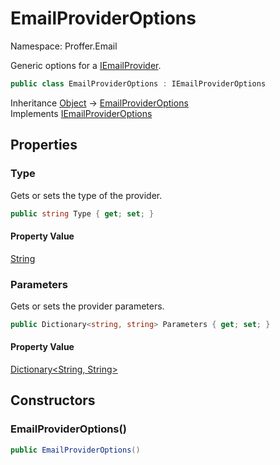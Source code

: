 # EmailProviderOptions

Namespace: Proffer.Email

Generic options for a [IEmailProvider](./proffer.email.iemailprovider).

```csharp
public class EmailProviderOptions : IEmailProviderOptions
```

Inheritance [Object](https://docs.microsoft.com/en-us/dotnet/api/system.object) → [EmailProviderOptions](./proffer.email.emailprovideroptions)<br>
Implements [IEmailProviderOptions](./proffer.email.iemailprovideroptions)

## Properties

### **Type**

Gets or sets the type of the provider.

```csharp
public string Type { get; set; }
```

#### Property Value

[String](https://docs.microsoft.com/en-us/dotnet/api/system.string)<br>

### **Parameters**

Gets or sets the provider parameters.

```csharp
public Dictionary<string, string> Parameters { get; set; }
```

#### Property Value

[Dictionary&lt;String, String&gt;](https://docs.microsoft.com/en-us/dotnet/api/system.collections.generic.dictionary-2)<br>

## Constructors

### **EmailProviderOptions()**



```csharp
public EmailProviderOptions()
```
